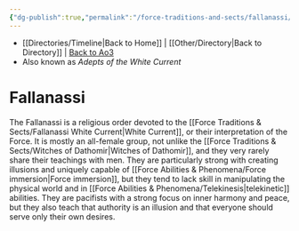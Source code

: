 ```yaml
---
{"dg-publish":true,"permalink":"/force-traditions-and-sects/fallanassi/","tags":["faction"]}
---
```


- [[Directories/Timeline\|Back to Home]] | [[Other/Directory\|Back to Directory]] | [Back to Ao3](https://archiveofourown.org/works/19334440/chapters/45992584)
- Also known as *Adepts of the White Current*
# Fallanassi

The Fallanassi is a religious order devoted to the [[Force Traditions & Sects/Fallanassi White Current\|White Current]], or their interpretation of the Force. It is mostly an all-female group, not unlike the [[Force Traditions & Sects/Witches of Dathomir\|Witches of Dathomir]], and they very rarely share their teachings with men. They are particularly strong with creating illusions and uniquely capable of [[Force Abilities & Phenomena/Force immersion\|Force immersion]], but they tend to lack skill in manipulating the physical world and in [[Force Abilities & Phenomena/Telekinesis\|telekinetic]] abilities. They are pacifists with a strong focus on inner harmony and peace, but they also teach that authority is an illusion and that everyone should serve only their own desires. 

